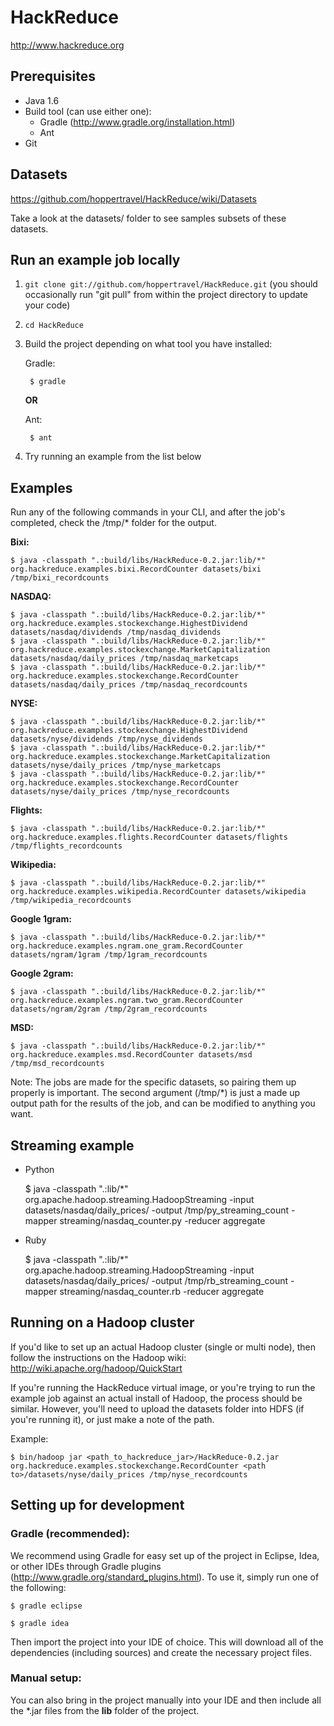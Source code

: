 HackReduce
==========

http://www.hackreduce.org


Prerequisites
-------------
* Java 1.6
* Build tool (can use either one):
    * Gradle (http://www.gradle.org/installation.html)
    * Ant
* Git


Datasets
--------

https://github.com/hoppertravel/HackReduce/wiki/Datasets

Take a look at the datasets/ folder to see samples subsets of these datasets.


Run an example job locally
--------------------------

1. `git clone git://github.com/hoppertravel/HackReduce.git`
   (you should occasionally run "git pull" from within the project directory to update your code)

2. `cd HackReduce`

3. Build the project depending on what tool you have installed:

    Gradle:

        $ gradle

    **OR**

    Ant:

        $ ant

4. Try running an example from the list below


Examples
--------

Run any of the following commands in your CLI, and after the job's completed, check the /tmp/* folder for the output.

**Bixi:**

    $ java -classpath ".:build/libs/HackReduce-0.2.jar:lib/*" org.hackreduce.examples.bixi.RecordCounter datasets/bixi /tmp/bixi_recordcounts

**NASDAQ:**

    $ java -classpath ".:build/libs/HackReduce-0.2.jar:lib/*" org.hackreduce.examples.stockexchange.HighestDividend datasets/nasdaq/dividends /tmp/nasdaq_dividends
    $ java -classpath ".:build/libs/HackReduce-0.2.jar:lib/*" org.hackreduce.examples.stockexchange.MarketCapitalization datasets/nasdaq/daily_prices /tmp/nasdaq_marketcaps
    $ java -classpath ".:build/libs/HackReduce-0.2.jar:lib/*" org.hackreduce.examples.stockexchange.RecordCounter datasets/nasdaq/daily_prices /tmp/nasdaq_recordcounts

**NYSE:**

    $ java -classpath ".:build/libs/HackReduce-0.2.jar:lib/*" org.hackreduce.examples.stockexchange.HighestDividend datasets/nyse/dividends /tmp/nyse_dividends
    $ java -classpath ".:build/libs/HackReduce-0.2.jar:lib/*" org.hackreduce.examples.stockexchange.MarketCapitalization datasets/nyse/daily_prices /tmp/nyse_marketcaps
    $ java -classpath ".:build/libs/HackReduce-0.2.jar:lib/*" org.hackreduce.examples.stockexchange.RecordCounter datasets/nyse/daily_prices /tmp/nyse_recordcounts

**Flights:**

    $ java -classpath ".:build/libs/HackReduce-0.2.jar:lib/*" org.hackreduce.examples.flights.RecordCounter datasets/flights /tmp/flights_recordcounts

**Wikipedia:**

    $ java -classpath ".:build/libs/HackReduce-0.2.jar:lib/*" org.hackreduce.examples.wikipedia.RecordCounter datasets/wikipedia /tmp/wikipedia_recordcounts

**Google 1gram:**

    $ java -classpath ".:build/libs/HackReduce-0.2.jar:lib/*" org.hackreduce.examples.ngram.one_gram.RecordCounter datasets/ngram/1gram /tmp/1gram_recordcounts

**Google 2gram:**

    $ java -classpath ".:build/libs/HackReduce-0.2.jar:lib/*" org.hackreduce.examples.ngram.two_gram.RecordCounter datasets/ngram/2gram /tmp/2gram_recordcounts

**MSD:**

    $ java -classpath ".:build/libs/HackReduce-0.2.jar:lib/*" org.hackreduce.examples.msd.RecordCounter datasets/msd /tmp/msd_recordcounts

Note: The jobs are made for the specific datasets, so pairing them up properly is important. The second argument (/tmp/*) is just a made up output path for the results of the job, and can be modified to anything you want.


Streaming example
-----------------

* Python

    $ java -classpath ".:lib/*" org.apache.hadoop.streaming.HadoopStreaming -input datasets/nasdaq/daily_prices/ -output /tmp/py_streaming_count -mapper streaming/nasdaq_counter.py -reducer aggregate

* Ruby

    $ java -classpath ".:lib/*" org.apache.hadoop.streaming.HadoopStreaming -input datasets/nasdaq/daily_prices/ -output /tmp/rb_streaming_count -mapper streaming/nasdaq_counter.rb -reducer aggregate


Running on a Hadoop cluster
---------------------------
If you'd like to set up an actual Hadoop cluster (single or multi node), then follow the instructions on the Hadoop wiki: http://wiki.apache.org/hadoop/QuickStart

If you're running the HackReduce virtual image, or you're trying to run the example job against an actual install of Hadoop, the process should be similar. However, you'll need to upload the datasets folder into HDFS (if you're running it), or just make a note of the path.

Example:

    $ bin/hadoop jar <path_to_hackreduce_jar>/HackReduce-0.2.jar org.hackreduce.examples.stockexchange.RecordCounter <path to>/datasets/nyse/daily_prices /tmp/nyse_recordcounts


Setting up for development
--------------------------

### Gradle (recommended):

We recommend using Gradle for easy set up of the project in Eclipse, Idea, or other IDEs through Gradle plugins (http://www.gradle.org/standard_plugins.html). To use it, simply run one of the following:

    $ gradle eclipse

    $ gradle idea

Then import the project into your IDE of choice. This will download all of the dependencies (including sources) and create the necessary project files.


### Manual setup:

You can also bring in the project manually into your IDE and then include all the *.jar files from the **lib** folder of the project.

